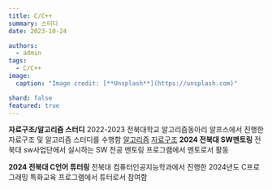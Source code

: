 ```yaml
---
title: C/C++
summary: 스터디
date: 2023-10-24

authors:
  - admin
tags:
  - C/C++
image:
  caption: "Image credit: [**Unsplash**](https://unsplash.com)"

shard: false
featured: true
---
```

**자료구조/알고리즘 스터디**
2022-2023 전북대학교 알고리즘동아리 알프스에서 진행한 자료구조 및 알고리즘 스터디를 수행함
[알고리즘](https://github.com/wss0702/23ALPStudy/tree/main/Intermediate/wss0702)
[자료구조](https://github.com/wss0702/22ALPStudy/tree/master/Data_Structure/2022-2/Code/wss0702)
**2024 전북대 SW멘토링**
전북대 sw사업단에서 실시하는 SW 전공 멘토링 프로그램에서 멘토로서 활동

**2024 전북대 C언어 튜터링**
전북대 컴퓨터인공지능학과에서 진행한 2024년도 C프로그래밍 특화교육 프로그램에서 튜터로서 참여함